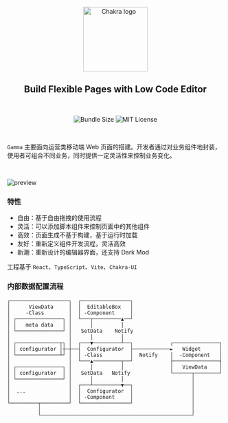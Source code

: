 <p align="center">
   <img src="https://github.com/PEDx/BannerMan/raw/develop/static/img/logo.png" alt="Chakra logo" width="150" />
</p>

<h2 align="center">Build Flexible Pages with Low Code Editor</h2>

<br>
<p align="center">
  <img alt="Bundle Size" src="https://badgen.net/bundlephobia/minzip/@chakra-ui/react"/>
  <img alt="MIT License" src="https://img.shields.io/github/license/chakra-ui/chakra-ui"/>
</p>
<br>

`Gamma` 主要面向运营类移动端 Web 页面的搭建。开发者通过对业务组件地封装，使用者可组合不同业务，同时提供一定灵活性来控制业务变化。

<br>

![preview](https://camo.githubusercontent.com/a1066fdfb6a566d8ffd188b5b740ccb899657ddc3248239e5f20c8261f04d961/68747470733a2f2f696d67312e646f7562616e696f2e636f6d2f766965772f70686f746f2f6c2f4962496768454367327a372d7a434455624c753262412f35333239353331382f78323637393636393732382e6a7067)

### 特性

- 自由：基于自由拖拽的使用流程
- 灵活：可以添加脚本组件来控制页面中的其他组件
- 高效：页面生成不基于构建，基于运行时加载
- 友好：重新定义组件开发流程，灵活高效
- 新潮：重新设计的编辑器界面，还支持 Dark Mod

工程基于 `React`、`TypeScript`、`Vite`、`Chakra-UI`

### 内部数据配置流程

```
┌───────────────────┐  ┌────────────────┐
│      ViewData     │  │  EditableBox   │
│     -Class        │  │ -Component     │
│ ┌───────────────┐ │  └───┬─────────▲──┘
│ │   meta data   │ │      │         │
│ └───────────────┘ │   SetData    Notify
│                   │      │         │
│ ┌──────────────┬┐ │  ┌───▼─────────┴──┐            ┌───────────────┐
│ │ configurator │┼─┼──┤  Configurator  ├────────────►   Widget      │
│ └──────────────┴┘ │  │ -Class         │  Notify    │  -Component   │
│                   │  └───▲─────────┬──┘            ├───────────────┤
│ ┌───────────────┐ │      │         │               │   ViewData    │
│ │ configurator  │ │   SetData   Notify             └──────┬────────┘
│ └───────────────┘ │      │         │                      │
│                   │  ┌───┴─────────▼──┐                   │
│  ...              │  │  Configurator  │                   │
│                   │  │ -Component     │                   │
└─────────┬─────────┘  └────────────────┘                   │
          │                                                 │
          └─────────────────────────────────────────────────┘
```
